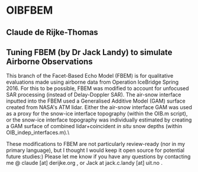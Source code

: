 # OIBFBEM
## Claude de Rijke-Thomas
## Tuning FBEM (by Dr Jack Landy) to simulate Airborne Observations

This branch of the Facet-Based Echo Model (FBEM) is for qualitative evaluations made using airborne data from Operation IceBridge Spring 2016. 
For this to be possible, FBEM was modified to account for unfocused SAR processing (instead of Delay-Doppler SAR). The air-snow interface 
inputted into the FBEM used a Generalised Additive Model (GAM) surface created from NASA's ATM lidar. Either the air-snow
interface GAM was used as a proxy for the snow-ice interface topography (within the OIB.m script), or the snow-ice interface topography
was individually estimated by creating a GAM surface of combined lidar+coincident $in\ situ$ snow depths (within OIB_indep_interfaces.m).\\

These modifications to FBEM are not particularly review-ready (nor in my primary language), but I thought I would keep it open source for potential 
future studies:) Please let me know if you have any questions by contacting me @ claude [at] derijke.org , or Jack at jack.c.landy [at] uit.no .




